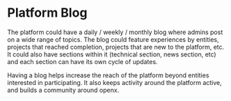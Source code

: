 # Platform Blog

The platform could have a daily / weekly / monthly blog where admins post on a wide range of topics. The blog could feature experiences by entities, projects that reached completion, projects that are new to the platform, etc. It could also have sections within it \(technical section, news section, etc\) and each section can have its own cycle of updates.

Having a blog helps increase the reach of the platform beyond entities interested in participating. It also keeps activity around the platform active, and builds a community around openx.

